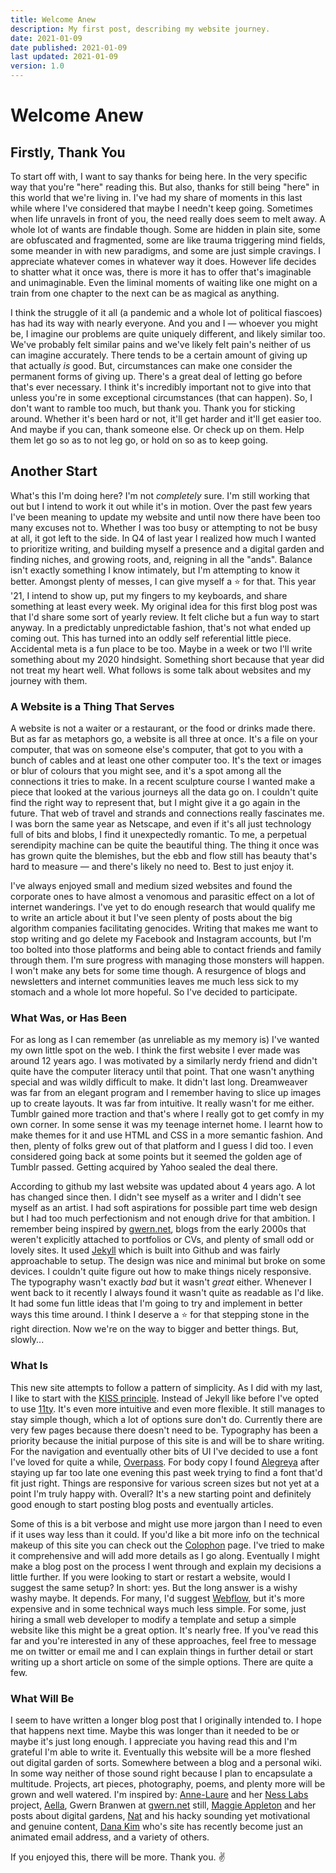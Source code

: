 ```yaml
---
title: Welcome Anew
description: My first post, describing my website journey.
date: 2021-01-09
date published: 2021-01-09
last updated: 2021-01-09
version: 1.0
---
```

# Welcome Anew
## Firstly, Thank You
To start off with, I want to say thanks for being here. In the very specific way that you're "here" reading this. But also, thanks for still being "here" in this world that we're living in. I've had my share of moments in this last while where I've considered that maybe I needn't keep going. Sometimes when life unravels in front of you, the need really does seem to melt away. A whole lot of wants are findable though. Some are hidden in plain site, some are obfuscated and fragmented, some are like trauma triggering mind fields, some meander in with new paradigms, and some are just simple cravings. I appreciate whatever comes in whatever way it does. However life decides to shatter what it once was, there is more it has to offer that's imaginable and unimaginable. Even the liminal moments of waiting like one might on a train from one chapter to the next can be as magical as anything.

I think the struggle of it all (a pandemic and a whole lot of political fiascoes) has had its way with nearly everyone. And you and I — whoever you might be, I imagine our problems are quite uniquely different, and likely similar too. We've probably felt similar pains and we've likely felt pain's neither of us can imagine accurately. There tends to be a certain amount of giving up that actually *is* good. But, circumstances can make one consider the permanent forms of giving up. There's a great deal of letting go before that's ever necessary. I think it's incredibly important not to give into that unless you're in some exceptional circumstances (that can happen). So, I don't want to ramble too much, but thank you. Thank you for sticking around. Whether it's been hard or not, it'll get harder and it'll get easier too. And maybe if you can, thank someone else. Or check up on them. Help them let go so as to not leg go, or hold on so as to keep going.

## Another Start

What's this I'm doing here? I'm not *completely* sure. I'm still working that out but I intend to work it out while it's in motion. Over the past few years I've been meaning to update my website and until now there have been too many excuses not to. Whether I was too busy or attempting to not be busy at all, it got left to the side. In Q4 of last year I realized how much I wanted to prioritize writing, and building myself a presence and a digital garden and finding niches, and growing roots, and, reigning in all the "ands". Balance isn't exactly something I know intimately, but I'm attempting to know it better. Amongst plenty of messes, I can give myself a ⭐ for that. This year '21, I intend to show up, put my fingers to my keyboards, and share something at least every week. My original idea for this first blog post was that I'd share some sort of yearly review. It felt cliche but a fun way to start anyway. In a predictably unpredictable fashion, that's not what ended up coming out. This has turned into an oddly self referential little piece. Accidental meta is a fun place to be too. Maybe in a week or two I'll write something about my 2020 hindsight. Something short because that year did not treat my heart well. What follows is some talk about websites and my journey with them.

### A Website is a Thing That Serves

A website is not a waiter or a restaurant, or the food or drinks made there. But as far as metaphors go, a website is all three at once. It's a file on your computer, that was on someone else's computer, that got to you with a bunch of cables and at least one other computer too. It's the text or images or blur of colours that you might see, and it's a spot among all the connections it tries to make. In a recent sculpture course I wanted make a piece that looked at the various journeys all the data go on. I couldn't quite find the right way to represent that, but I might give it a go again in the future. That web of travel and strands and connections really fascinates me. I was born the same year as Netscape, and even if it's all just technology full of bits and blobs, I find it unexpectedly romantic. To me, a perpetual serendipity machine can be quite the beautiful thing. The thing it once was has grown quite the blemishes, but the ebb and flow still has beauty that's hard to measure — and there's likely no need to. Best to just enjoy it.

I've always enjoyed small and medium sized websites and found the corporate ones to have almost a venomous and parasitic effect on a lot of internet wanderings. I've yet to do enough research that would qualify me to write an article about it but I've seen plenty of posts about the big algorithm companies facilitating genocides. Writing that makes me want to stop writing and go delete my Facebook and Instagram accounts, but I'm too bolted into those platforms and being able to contact friends and family through them. I'm sure progress with managing those monsters will happen. I won't make any bets for some time though. A resurgence of blogs and newsletters and internet communities leaves me much less sick to my stomach and a whole lot more hopeful. So I've decided to participate.

### What Was, or Has Been
For as long as I can remember (as unreliable as my memory is) I've wanted my own little spot on the web. I think the first website I ever made was around 12 years ago. I was motivated by a similarly nerdy friend and didn't quite have the computer literacy until that point. That one wasn't anything special and was wildly difficult to make. It didn't last long. Dreamweaver was far from an elegant program and I remember having to slice up images up to create layouts. It was far from intuitive. It really wasn't for me either.  Tumblr gained more traction and that's where I really got to get comfy in my own corner. In some sense it was my teenage internet home. I learnt how to make themes for it and use HTML and CSS in a more semantic fashion. And then, plenty of folks grew out of that platform and I guess I did too. I even considered going back at some points but it seemed the golden age of Tumblr passed. Getting acquired by Yahoo sealed the deal there.

According to github my last website was updated about 4 years ago. A lot has changed since then. I didn't see myself as a writer and I didn't see myself as an artist. I had soft aspirations for possible part time web design but I had too much perfectionism and not enough drive for that ambition. I remember being inspired by [gwern.net](gwern.net), blogs from the early 2000s that weren't explicitly attached to portfolios or CVs, and plenty of small odd or lovely sites. It used [Jekyll](https://jekyllrb.com) which is built into Github and was fairly approachable to setup. The design was nice and minimal but broke on some devices. I couldn't quite figure out how to make things nicely responsive. The typography wasn't exactly *bad* but it wasn't *great* either. Whenever I went back to it recently I always found it wasn't quite as readable as I'd like. It had some fun little ideas that I'm going to try and implement in better ways this time around. I think I deserve a ⭐ for that stepping stone in the right direction. Now we're on the way to bigger and better things. But, slowly...

### What Is
This new site attempts to follow a pattern of simplicity. As I did with my last, I like to start with the [KISS principle](https://en.wikipedia.org/wiki/KISS_principle). Instead of Jekyll like before I've opted to use [11ty](https://www.11ty.dev). It's even more intuitive and even more flexible. It still manages to stay simple though, which a lot of options sure don't do. Currently there are very few pages because there doesn't need to be. Typography has been a priority because the initial purpose of this site is and will be to share writing. For the navigation and eventually other bits of UI I've decided to use a font I've loved for quite a while, [Overpass](https://overpassfont.org). For body copy I found [Alegreya](https://www.huertatipografica.com/en/fonts/alegreya-ht-pro) after staying up far too late one evening this past week trying to find a font that'd fit just right. Things are responsive for various screen sizes but not yet at a point I'm truly happy with. Overall? It's a new starting point and definitely good enough to start posting blog posts and eventually articles.

Some of this is a bit verbose and might use more jargon than I need to even if it uses way less than it could. If you'd like a bit more info on the technical makeup of this site you can check out the [Colophon](/colophon/) page. I've tried to make it comprehensive and will add more details as I go along. Eventually I might make a blog post on the process I went through and explain my decisions a little further. If you were looking to start or restart a website, would I suggest the same setup? In short: yes. But the long answer is a wishy washy maybe. It depends. For many, I'd suggest [Webflow](https://webflow.com), but it's more expensive and in some technical ways much less simple. For some, just hiring a small web developer to modify a template and setup a simple website like this might be a great option. It's nearly free. If you've read this far and you're interested in any of these approaches, feel free to message me on twitter or email me and I can explain things in further detail or start writing up a short article on some of the simple options. There are quite a few.

### What Will Be
I seem to have written a longer blog post that I originally intended to. I hope that happens next time. Maybe this was longer than it needed to be or maybe it's just long enough. I appreciate you having read this and I'm grateful I'm able to write it. Eventually this website will be a more fleshed out digital garden of sorts. Somewhere between a blog and a personal wiki. In some way neither of those sound right because I plan to encapsulate a multitude. Projects, art pieces, photography, poems, and plenty more will be grown and well watered. I'm inspired by: [Anne-Laure](https://anne-laure.net) and her [Ness Labs](https://nesslabs.com) project, [Aella](https://knowingless.com), Gwern Branwen at [gwern.net](gwern.net) still, [Maggie Appleton](https://maggieappleton.com) and her posts about digital gardens, [Nat](https://www.nateliason.com) and his hacky sounding yet motivational and genuine content, [Dana Kim](https://dana.kim) who's site has recently become just an animated email address, and a variety of others.

If you enjoyed this, there will be more. Thank you. ✌️
